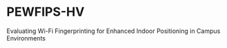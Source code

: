 # PEWFIPS-HV
Evaluating Wi-Fi Fingerprinting for Enhanced Indoor Positioning in Campus Environments
